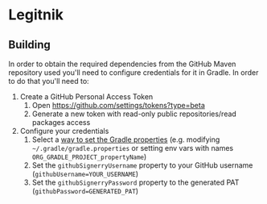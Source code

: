 # Legitnik

## Building

In order to obtain the required dependencies from the GitHub Maven repository used you'll need to
configure credentials for it in Gradle. In order to do that you'll need to:

1. Create a GitHub Personal Access Token
    1. Open https://github.com/settings/tokens?type=beta
    2. Generate a new token with read-only public repositories/read packages access
2. Configure your credentials
    1. Select a
       [way to set the Gradle properties](https://docs.gradle.org/current/userguide/build_environment.html)
       (e.g. modifying `~/.gradle/gradle.properties` or setting env vars with names
       `ORG_GRADLE_PROJECT_propertyName`)
    2. Set the `githubSignerryUsername` property to your GitHub username
       (`githubUsername=YOUR_USERNAME`)
    3. Set the `githubSignerryPassword` property to the generated PAT
       (`githubPassword=GENERATED_PAT`)
